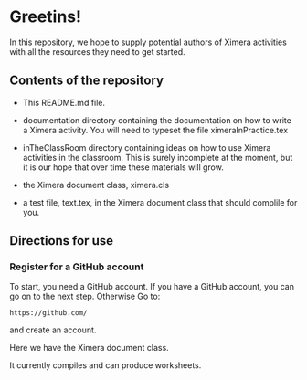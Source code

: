 Greetins!
=========

In this repository, we hope to supply potential authors of Ximera
activities with all the resources they need to get started.


Contents of the repository
---------------------------

* This README.md file. 

* documentation directory containing the documentation on how to write
  a Ximera activity. You will need to typeset the file
  ximeraInPractice.tex

* inTheClassRoom directory containing ideas on how to use Ximera
  activities in the classroom. This is surely incomplete at the
  moment, but it is our hope that over time these materials will grow.

* the Ximera document class, ximera.cls

* a test file, text.tex, in the Ximera document class that should
  complile for you.

Directions for use
------------------

### Register for a GitHub account

To start, you need a GitHub account. If you have a GitHub account, you can go on to the next step. Otherwise Go to:

`https://github.com/`

and create an account.




 Here we have the Ximera document class.

It currently compiles and can produce worksheets. 
